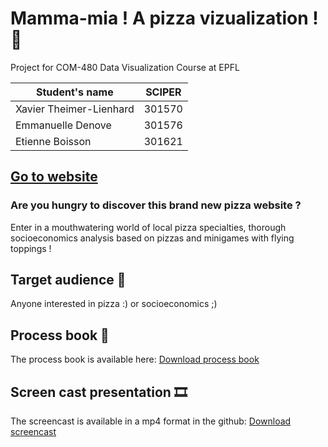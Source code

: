 # Mamma-mia ! A pizza vizualization ! 🍕

Project for COM-480 Data Visualization Course at EPFL

| Student's name | SCIPER |
| -------------- | ------ |
| Xavier Theimer-Lienhard | 301570 |
| Emmanuelle Denove | 301576 |
| Etienne Boisson | 301621 |

## [Go to website](https://com-480-data-visualization.github.io/project-2023-viz-exe/)
### Are you hungry to discover this brand new pizza website ? 
 Enter in a mouthwatering world of local pizza specialties, thorough socioeconomics analysis based on pizzas and minigames with flying toppings !
## Target audience 🎯
Anyone interested in pizza :) or socioeconomics ;)

## Process book 📕
The process book is available here:
[Download process book](https://github.com/com-480-data-visualization/project-2023-viz-exe/blob/master/screencast.mp4)

## Screen cast presentation 🎞
The screencast is available in a mp4 format in the github:
[Download screencast](https://github.com/com-480-data-visualization/project-2023-viz-exe/blob/master/screencast.mp4)


